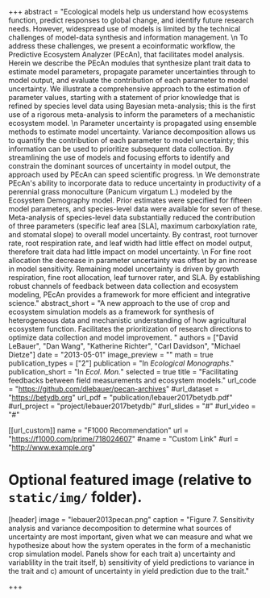 +++
abstract = "Ecological models help us understand how ecosystems function, predict responses to global change, and identify future research needs. However, widespread use of models is limited by the technical challenges of model-data synthesis and information management. \n To address these challenges, we present a ecoinformatic workflow, the Predictive Ecosystem Analyzer (PEcAn), that facilitates model analysis. Herein we describe the PEcAn modules that synthesize plant trait data to estimate model parameters, propagate parameter uncertainties through to model output, and evaluate the contribution of each parameter to model uncertainty. We illustrate a comprehensive approach to the estimation of parameter values, starting with a statement of prior knowledge that is refined by species level data using Bayesian meta-analysis; this is the first use of a rigorous meta-analysis to inform the parameters of a mechanistic ecosystem model. \n Parameter uncertainty is propagated using ensemble methods to estimate model uncertainty. Variance decomposition allows us to quantify the contribution of each parameter to model uncertainty; this information can be used to prioritize subsequent data collection. By streamlining the use of models and focusing efforts to identify and constrain the dominant sources of uncertainty in model output, the approach used by PEcAn can speed scientific progress. \n      We demonstrate PEcAn's ability to incorporate data to reduce uncertainty in productivity of a perennial grass monoculture (Panicum virgatum L.) modeled by the Ecosystem Demography model.  Prior estimates were specified for fifteen model parameters, and species-level data were available for seven of these. Meta-analysis of species-level data substantially reduced the contribution of three parameters (specific leaf area [SLA], maximum carboxylation rate, and stomatal slope) to overall model uncertainty. By contrast, root turnover rate, root respiration rate, and leaf width had little effect on model output, therefore trait data had little impact on model uncertainty. \n For fine root allocation the decrease in parameter uncertainty was offset by an increase in model sensitivity. Remaining model uncertainty is driven by growth respiration, fine root allocation, leaf turnover rater, and SLA. By establishing robust channels of feedback between data collection and ecosystem modeling, PEcAn provides a framework for more efficient and integrative science."
abstract_short = "A new approach to the use of crop and ecosystem simulation models as a framework for synthesis of heterogeneous data and mechanistic understanding of how agricultural ecosystem function. Facilitates the prioritization of research directions to optimize data collection and model improvement. "
authors = ["David LeBauer", "Dan Wang", "Katherine Richter", "Carl Davidson", "Michael Dietze"]
date = "2013-05-01"
image_preview = ""
math = true
publication_types = ["2"]
publication = "In *Ecological Monographs*."
publication_short = "In *Ecol. Mon.*"
selected = true
title = "Facilitating feedbacks between field measurements and ecosystem models."
url_code = "https://github.com/dlebauer/pecan-archives"
#url_dataset = "https://betydb.org"
url_pdf = "publication/lebauer2017betydb.pdf"
#url_project = "project/lebauer2017betydb/"
#url_slides = "#"
#url_video = "#"

[[url_custom]]
name = "F1000 Recommendation"
url = "https://f1000.com/prime/718024607"
#name = "Custom Link"
#url = "http://www.example.org"

# Optional featured image (relative to `static/img/` folder).
[header]
image = "lebauer2013pecan.png"
caption = "Figure 7. Sensitivity analysis and variance decomposition to determine what sources of uncertainty are most important, given what we can measure and what we hypothesize about how the system operates in the form of a mechanistic crop simulation model. Panels show for each trait a) uncertainty and variablility in the trait itself, b) sensitivity of yield predictions to variance in the trait and c) amount of uncertainty in yield prediction due to the trait."

+++

